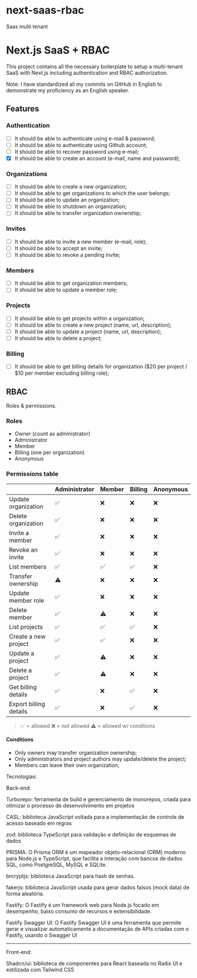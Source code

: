 # next-saas-rbac

Saas multi tenant

# Next.js SaaS + RBAC

This project contains all the necessary boilerplate to setup a multi-tenant SaaS with Next.js including authentication and RBAC authorization.

Note: I have standardized all my commits on GitHub in English to demonstrate my proficiency as an English speaker.

## Features

### Authentication

- [ ] It should be able to authenticate using e-mail & password;
- [ ] It should be able to authenticate using Github account;
- [ ] It should be able to recover password using e-mail;
- [x] It should be able to create an account (e-mail, name and password);

### Organizations

- [ ] It should be able to create a new organization;
- [ ] It should be able to get organizations to which the user belongs;
- [ ] It should be able to update an organization;
- [ ] It should be able to shutdown an organization;
- [ ] It should be able to transfer organization ownership;

### Invites

- [ ] It should be able to invite a new member (e-mail, role);
- [ ] It should be able to accept an invite;
- [ ] It should be able to revoke a pending invite;

### Members

- [ ] It should be able to get organization members;
- [ ] It should be able to update a member role;

### Projects

- [ ] It should be able to get projects within a organization;
- [ ] It should be able to create a new project (name, url, description);
- [ ] It should be able to update a project (name, url, description);
- [ ] It should be able to delete a project;

### Billing

- [ ] It should be able to get billing details for organization ($20 per project / $10 per member excluding billing role);

## RBAC

Roles & permissions.

### Roles

- Owner (count as administrator)
- Administrator
- Member
- Billing (one per organization)
- Anonymous

### Permissions table

|                          | Administrator | Member | Billing | Anonymous |
| ------------------------ | ------------- | ------ | ------- | --------- |
| Update organization      | ✅            | ❌     | ❌      | ❌        |
| Delete organization      | ✅            | ❌     | ❌      | ❌        |
| Invite a member          | ✅            | ❌     | ❌      | ❌        |
| Revoke an invite         | ✅            | ❌     | ❌      | ❌        |
| List members             | ✅            | ✅     | ✅      | ❌        |
| Transfer ownership       | ⚠️            | ❌     | ❌      | ❌        |
| Update member role       | ✅            | ❌     | ❌      | ❌        |
| Delete member            | ✅            | ⚠️     | ❌      | ❌        |
| List projects            | ✅            | ✅     | ✅      | ❌        |
| Create a new project     | ✅            | ✅     | ❌      | ❌        |
| Update a project         | ✅            | ⚠️     | ❌      | ❌        |
| Delete a project         | ✅            | ⚠️     | ❌      | ❌        |
| Get billing details      | ✅            | ❌     | ✅      | ❌        |
| Export billing details   | ✅            | ❌     | ✅      | ❌        |

> ✅ = allowed
> ❌ = not allowed
> ⚠️ = allowed w/ conditions

#### Conditions

- Only owners may transfer organization ownership;
- Only administrators and project authors may update/delete the project;
- Members can leave their own organization;

Tecnologias:

Back-end:

Turborepo:  ferramenta de build e gerenciamento de monorepos, criada para otimizar o processo de desenvolvimento em projetos

CASL: biblioteca JavaScript voltada para a implementação de controle de acesso baseado em regras

zod: biblioteca TypeScript para validação e definição de esquemas de dados

PRISMA: O Prisma ORM é um mapeador objeto-relacional (ORM) moderno para Node.js e TypeScript, que facilita a interação com bancos de dados SQL, como PostgreSQL, MySQL e SQLite.

brcryptjs: biblioteca JavaScript para hash de senhas.

fakerjs:  biblioteca JavaScript usada para gerar dados falsos (mock data) de forma aleatória.

Fastify: O Fastify é um framework web para Node.js focado em desempenho, baixo consumo de recursos e extensibilidade.

Fastify Swagger UI: O Fastify Swagger UI é uma ferramenta que permite gerar e visualizar automaticamente a documentação de APIs criadas com o Fastify, usando o Swagger UI

------------

Front-end:

Shadcn/ui: biblioteca de componentes para React baseada no Radix UI e estilizada com Tailwind CSS